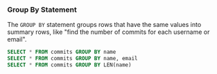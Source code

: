 ### Group By Statement

The `GROUP BY` statement groups rows that have the same values into summary rows, like "find the number of commits for each username or email".

```SQL
SELECT * FROM commits GROUP BY name
SELECT * FROM commits GROUP BY name, email
SELECT * FROM commits GROUP BY LEN(name)
```